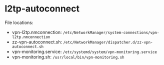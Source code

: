 # l2tp-autoconnect

File locations:
- vpn-l2tp.nmconnection: `/etc/NetworkManager/system-connections/vpn-l2tp.nmconnection`
- zz-vpn-autoconnect.sh: `/etc/NetworkManager/dispatcher.d/zz-vpn-autoconnect.sh`
- vpn-monitoring.service: `/etc/systemd/system/vpn-monitoring.service`
- vpn-monitoring.sh: `/usr/local/bin/vpn-monitoring.sh`
